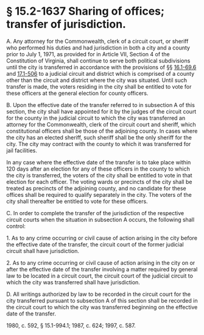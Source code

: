 # § 15.2-1637 Sharing of offices; transfer of jurisdiction.

<p>A. Any attorney for the Commonwealth, clerk of a circuit court, or sheriff who performed his duties and had jurisdiction in both a city and a county prior to July 1, 1971, as provided for in Article VII, Section 4 of the Constitution of Virginia, shall continue to serve both political subdivisions until the city is transferred in accordance with the provisions of §§ <a href='http://law.lis.virginia.gov/vacode/16.1-69.6/'>16.1-69.6</a> and <a href='http://law.lis.virginia.gov/vacode/17.1-506/'>17.1-506</a> to a judicial circuit and district which is comprised of a county other than the circuit and district where the city was situated. Until such transfer is made, the voters residing in the city shall be entitled to vote for these officers at the general election for county officers.</p><p>B. Upon the effective date of the transfer referred to in subsection A of this section, the city shall have appointed for it by the judges of the circuit court for the county in the judicial circuit to which the city was transferred an attorney for the Commonwealth, clerk of the circuit court and sheriff, which constitutional officers shall be those of the adjoining county. In cases where the city has an elected sheriff, such sheriff shall be the only sheriff for the city. The city may contract with the county to which it was transferred for jail facilities.</p><p>In any case where the effective date of the transfer is to take place within 120 days after an election for any of these officers in the county to which the city is transferred, the voters of the city shall be entitled to vote in that election for each officer. The voting wards or precincts of the city shall be treated as precincts of the adjoining county, and no candidate for these offices shall be required to qualify separately in the city. The voters of the city shall thereafter be entitled to vote for these officers.</p><p>C. In order to complete the transfer of the jurisdiction of the respective circuit courts when the situation in subsection A occurs, the following shall control:</p><p>1. As to any crime occurring or civil cause of action arising in the city before the effective date of the transfer, the circuit court of the former judicial circuit shall have jurisdiction.</p><p>2. As to any crime occurring or civil cause of action arising in the city on or after the effective date of the transfer involving a matter required by general law to be located in a circuit court, the circuit court of the judicial circuit to which the city was transferred shall have jurisdiction.</p><p>D. All writings authorized by law to be recorded in the circuit court for the city transferred pursuant to subsection A of this section shall be recorded in the circuit court to which the city was transferred beginning on the effective date of the transfer.</p><p>1980, c. 592, § 15.1-994.1; 1987, c. 624; 1997, c. 587.</p>